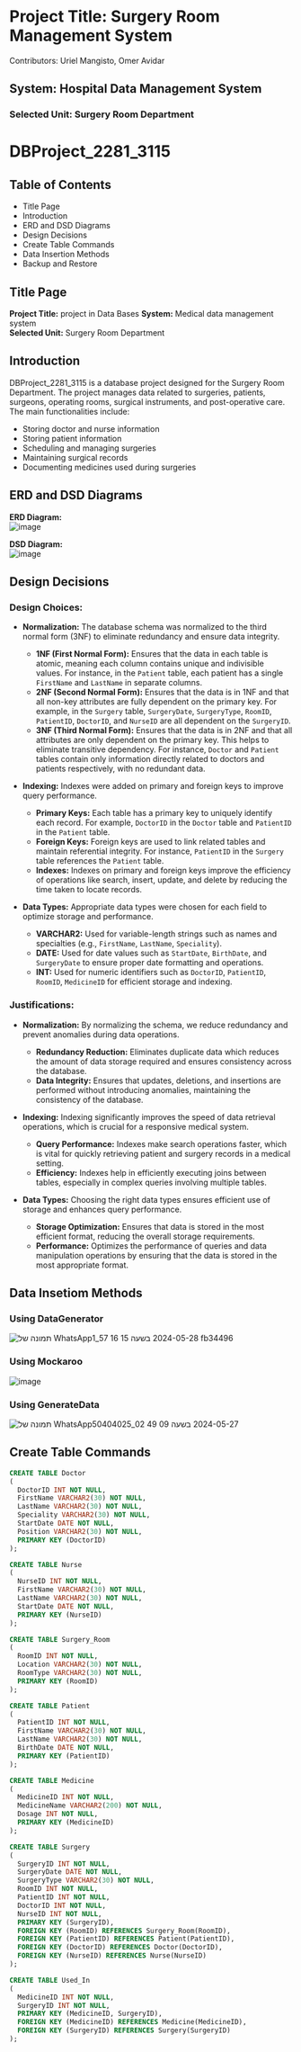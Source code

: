 # Project Title: Surgery Room Management System
Contributors: Uriel Mangisto, Omer Avidar

## System: Hospital Data Management System
### Selected Unit: Surgery Room Department

# DBProject_2281_3115

## Table of Contents
- Title Page
- Introduction
- ERD and DSD Diagrams
- Design Decisions
- Create Table Commands
- Data Insertion Methods
- Backup and Restore

## Title Page
**Project Title:** project in Data Bases
**System:** Medical data management system  
**Selected Unit:** Surgery Room Department

## Introduction
DBProject_2281_3115 is a database project designed for the Surgery Room Department. The project manages data related to surgeries, patients, surgeons, operating rooms, surgical instruments, and post-operative care. The main functionalities include:
- Storing doctor and nurse information
- Storing patient information
- Scheduling and managing surgeries
- Maintaining surgical records
- Documenting medicines used during surgeries

## ERD and DSD Diagrams
**ERD Diagram:**  
![image](https://github.com/UrielMangisto/DBProject_2281_3115/assets/116572127/0aa46089-ba9d-423f-9331-d6a7e8994b65)

**DSD Diagram:**  
![image](https://github.com/UrielMangisto/DBProject_2281_3115/assets/116572127/6e917abe-ac66-49df-bf68-6376cc9b411e)

## Design Decisions
### Design Choices:
- **Normalization:** The database schema was normalized to the third normal form (3NF) to eliminate redundancy and ensure data integrity.
  - **1NF (First Normal Form):** Ensures that the data in each table is atomic, meaning each column contains unique and indivisible values. For instance, in the `Patient` table, each patient has a single `FirstName` and `LastName` in separate columns.
  - **2NF (Second Normal Form):** Ensures that the data is in 1NF and that all non-key attributes are fully dependent on the primary key. For example, in the `Surgery` table, `SurgeryDate`, `SurgeryType`, `RoomID`, `PatientID`, `DoctorID`, and `NurseID` are all dependent on the `SurgeryID`.
  - **3NF (Third Normal Form):** Ensures that the data is in 2NF and that all attributes are only dependent on the primary key. This helps to eliminate transitive dependency. For instance, `Doctor` and `Patient` tables contain only information directly related to doctors and patients respectively, with no redundant data.
  
- **Indexing:** Indexes were added on primary and foreign keys to improve query performance.
  - **Primary Keys:** Each table has a primary key to uniquely identify each record. For example, `DoctorID` in the `Doctor` table and `PatientID` in the `Patient` table.
  - **Foreign Keys:** Foreign keys are used to link related tables and maintain referential integrity. For instance, `PatientID` in the `Surgery` table references the `Patient` table.
  - **Indexes:** Indexes on primary and foreign keys improve the efficiency of operations like search, insert, update, and delete by reducing the time taken to locate records.
  
- **Data Types:** Appropriate data types were chosen for each field to optimize storage and performance.
  - **VARCHAR2:** Used for variable-length strings such as names and specialties (e.g., `FirstName`, `LastName`, `Speciality`).
  - **DATE:** Used for date values such as `StartDate`, `BirthDate`, and `SurgeryDate` to ensure proper date formatting and operations.
  - **INT:** Used for numeric identifiers such as `DoctorID`, `PatientID`, `RoomID`, `MedicineID` for efficient storage and indexing.

### Justifications:
- **Normalization:** By normalizing the schema, we reduce redundancy and prevent anomalies during data operations.
  - **Redundancy Reduction:** Eliminates duplicate data which reduces the amount of data storage required and ensures consistency across the database.
  - **Data Integrity:** Ensures that updates, deletions, and insertions are performed without introducing anomalies, maintaining the consistency of the database.

- **Indexing:** Indexing significantly improves the speed of data retrieval operations, which is crucial for a responsive medical system.
  - **Query Performance:** Indexes make search operations faster, which is vital for quickly retrieving patient and surgery records in a medical setting.
  - **Efficiency:** Indexes help in efficiently executing joins between tables, especially in complex queries involving multiple tables.

- **Data Types:** Choosing the right data types ensures efficient use of storage and enhances query performance.
  - **Storage Optimization:** Ensures that data is stored in the most efficient format, reducing the overall storage requirements.
  - **Performance:** Optimizes the performance of queries and data manipulation operations by ensuring that the data is stored in the most appropriate format.


## Data Insetiom Methods
### Using DataGenerator
![תמונה של WhatsApp‏ 2024-05-28 בשעה 15 16 57_1fb34496](https://github.com/UrielMangisto/DBProject_2281_3115/assets/116572127/d80a2f9c-df42-4f23-9e1d-7f0cc0fca08b)

### Using Mockaroo
![image](https://github.com/UrielMangisto/DBProject_2281_3115/assets/116572127/adb22509-1c3c-4d73-976c-123896dacf3a)

### Using GenerateData
![תמונה של WhatsApp‏ 2024-05-27 בשעה 09 49 02_50404025](https://github.com/UrielMangisto/DBProject_2281_3115/assets/116572127/a94263fa-3e9c-4e53-adc4-f28d3c82d364)


## Create Table Commands
```sql
CREATE TABLE Doctor
(
  DoctorID INT NOT NULL,
  FirstName VARCHAR2(30) NOT NULL,
  LastName VARCHAR2(30) NOT NULL,
  Speciality VARCHAR2(30) NOT NULL,
  StartDate DATE NOT NULL,
  Position VARCHAR2(30) NOT NULL,
  PRIMARY KEY (DoctorID)
);

CREATE TABLE Nurse
(
  NurseID INT NOT NULL,
  FirstName VARCHAR2(30) NOT NULL,
  LastName VARCHAR2(30) NOT NULL,
  StartDate DATE NOT NULL,
  PRIMARY KEY (NurseID)
);

CREATE TABLE Surgery_Room
(
  RoomID INT NOT NULL,
  Location VARCHAR2(30) NOT NULL,
  RoomType VARCHAR2(30) NOT NULL,
  PRIMARY KEY (RoomID)
);

CREATE TABLE Patient
(
  PatientID INT NOT NULL,
  FirstName VARCHAR2(30) NOT NULL,
  LastName VARCHAR2(30) NOT NULL,
  BirthDate DATE NOT NULL,
  PRIMARY KEY (PatientID)
);

CREATE TABLE Medicine
(
  MedicineID INT NOT NULL,
  MedicineName VARCHAR2(200) NOT NULL,
  Dosage INT NOT NULL,
  PRIMARY KEY (MedicineID)
);

CREATE TABLE Surgery
(
  SurgeryID INT NOT NULL,
  SurgeryDate DATE NOT NULL,
  SurgeryType VARCHAR2(30) NOT NULL,
  RoomID INT NOT NULL,
  PatientID INT NOT NULL,
  DoctorID INT NOT NULL,
  NurseID INT NOT NULL,
  PRIMARY KEY (SurgeryID),
  FOREIGN KEY (RoomID) REFERENCES Surgery_Room(RoomID),
  FOREIGN KEY (PatientID) REFERENCES Patient(PatientID),
  FOREIGN KEY (DoctorID) REFERENCES Doctor(DoctorID),
  FOREIGN KEY (NurseID) REFERENCES Nurse(NurseID)
);

CREATE TABLE Used_In
(
  MedicineID INT NOT NULL,
  SurgeryID INT NOT NULL,
  PRIMARY KEY (MedicineID, SurgeryID),
  FOREIGN KEY (MedicineID) REFERENCES Medicine(MedicineID),
  FOREIGN KEY (SurgeryID) REFERENCES Surgery(SurgeryID)
);






